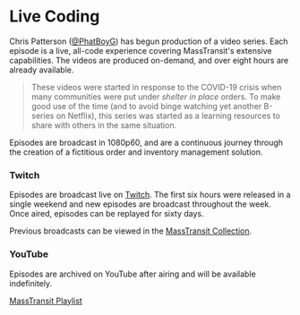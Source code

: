 # Live Coding

Chris Patterson ([@PhatBoyG](https://twitter.com/PhatBoyG)) has begun production of a video series. Each episode is a live, all-code experience covering MassTransit's extensive capabilities. The videos are produced on-demand, and over eight hours are already available.

> These videos were started in response to the COVID-19 crisis when many communities were put under _shelter in place_ orders. To make good use of the time (and to avoid binge watching yet another B-series on Netflix), this series was started as a learning resources to share with others in the same situation.

Episodes are broadcast in 1080p60, and are a continuous journey through the creation of a fictitious order and inventory management solution.

### Twitch

Episodes are broadcast live on [Twitch](https://twitch.tv/phatboyg). The first six hours were released in a single weekend and new episodes are broadcast throughout the week. Once aired, episodes can be replayed for sixty days.

Previous broadcasts can be viewed in the [MassTransit Collection](https://www.twitch.tv/collections/-mgc27WB_hVY-A).


### YouTube

Episodes are archived on YouTube after airing and will be available indefinitely.

[MassTransit Playlist](https://www.youtube.com/playlist?list=PLx8uyNNs1ri2MBx6BjPum5j9_MMdIfM9C)

